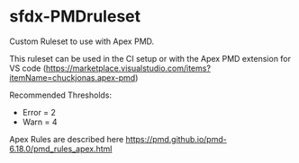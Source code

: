 # sfdx-PMDruleset
Custom Ruleset to use with Apex PMD.

This ruleset can be used in the CI setup or with the Apex PMD extension for VS code (https://marketplace.visualstudio.com/items?itemName=chuckjonas.apex-pmd)

Recommended Thresholds:
- Error = 2
- Warn = 4

Apex Rules are described here https://pmd.github.io/pmd-6.18.0/pmd_rules_apex.html
